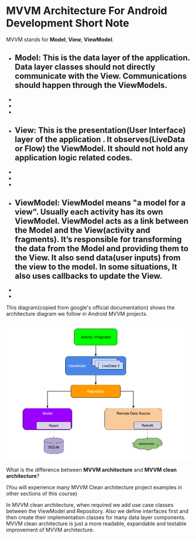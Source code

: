 # MVVM Architecture For Android Development Short Note
MVVM stands for **Model**, **View**, **ViewModel**.



* ## **Model**: This is the data layer of the application. Data layer classes should not directly communicate with the View. Communications should happen through the ViewModels.
* 
* 
* 
* ## **View**: This is the presentation(User Interface) layer of the application . It observes(LiveData or Flow) the ViewModel. It should not hold any application logic related codes.
* 
* 
* 
* ## **ViewModel**: ViewModel means "a model for a view". Usually each activity has its own ViewModel. ViewModel acts as a link between the Model and the View(activity and fragments). It’s responsible for transforming the data from the Model and providing them to the View. It also send data(user inputs) from the view to the model. In some situations, It also uses callbacks to update the View.
* 
* 

This diagram(copied from google's official documentation) shows the architecture diagram we follow in Android MVVM projects.

![img.png](img.png)


What is the difference between **MVVM architecture** and **MVVM clean architecture**?

(You will experience  many MVVM Clean architecture project examples in other sections of this course)

In MVVM clean architecture, when required we add use case classes between the ViewModel and Repository. Also we define interfaces first and then create their implementation classes for many data layer components. MVVM clean architecture is just a more readable, expandable and testable improvement of MVVM architecture.


